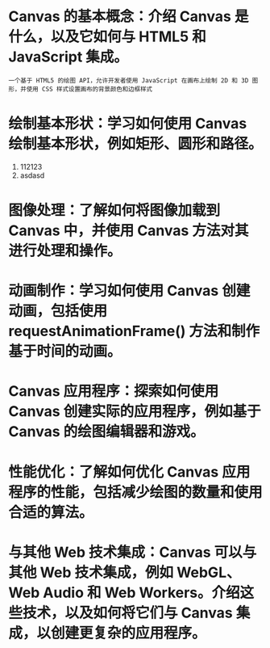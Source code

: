 # Canvas 的基本概念：介绍 Canvas 是什么，以及它如何与 HTML5 和 JavaScript 集成。

    一个基于 HTML5 的绘图 API，允许开发者使用 JavaScript 在画布上绘制 2D 和 3D 图形，并使用 CSS 样式设置画布的背景颜色和边框样式

# 绘制基本形状：学习如何使用 Canvas 绘制基本形状，例如矩形、圆形和路径。

1. 112123
2. asdasd

# 图像处理：了解如何将图像加载到 Canvas 中，并使用 Canvas 方法对其进行处理和操作。



# 动画制作：学习如何使用 Canvas 创建动画，包括使用 requestAnimationFrame() 方法和制作基于时间的动画。

# Canvas 应用程序：探索如何使用 Canvas 创建实际的应用程序，例如基于 Canvas 的绘图编辑器和游戏。



# 性能优化：了解如何优化 Canvas 应用程序的性能，包括减少绘图的数量和使用合适的算法。




# 与其他 Web 技术集成：Canvas 可以与其他 Web 技术集成，例如 WebGL、Web Audio 和 Web Workers。介绍这些技术，以及如何将它们与 Canvas 集成，以创建更复杂的应用程序。